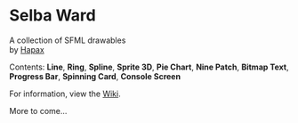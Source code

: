 # Selba Ward
A collection of SFML drawables  
by [Hapax](http://github.com/Hapaxia)

Contents: **Line**, **Ring**, **Spline**, **Sprite 3D**, **Pie Chart**, **Nine Patch**, **Bitmap Text**, **Progress Bar**, **Spinning Card**, **Console Screen**

For information, view the [Wiki].

More to come...

[Wiki]: https://github.com/Hapaxia/SelbaWard/wiki
